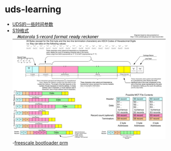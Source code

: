 # uds-learning
- [UDS的一些时间参数](https://zhuanlan.zhihu.com/p/38771486)
- [S19格式](https://blog.csdn.net/simon_ce/article/details/54863136)
  <img src="images/S19格式解析.jpg"/>
-[freescale bootloader prm](https://wenku.baidu.com/view/a7cf4cd1336c1eb91b375d55.html)
